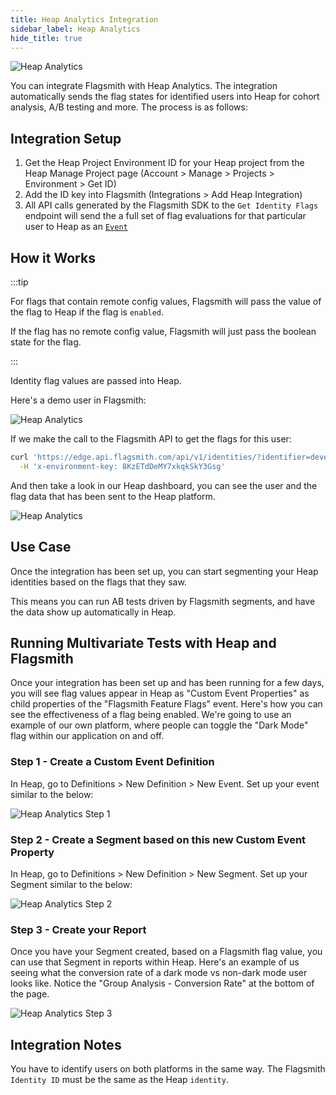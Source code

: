 ```yaml
---
title: Heap Analytics Integration
sidebar_label: Heap Analytics
hide_title: true
---
```


![Heap Analytics](/img/integrations/heap/heap-logo.svg)

You can integrate Flagsmith with Heap Analytics. The integration automatically sends the flag states for identified
users into Heap for cohort analysis, A/B testing and more. The process is as follows:

## Integration Setup

1. Get the Heap Project Environment ID for your Heap project from the Heap Manage Project page (Account > Manage >
   Projects > Environment > Get ID)
2. Add the ID key into Flagsmith (Integrations > Add Heap Integration)
3. All API calls generated by the Flagsmith SDK to the `Get Identity Flags` endpoint will send the a full set of flag
   evaluations for that particular user to Heap as an [`Event`](https://developers.heap.io/reference#track-1)

## How it Works

:::tip

For flags that contain remote config values, Flagsmith will pass the value of the flag to Heap if the flag is `enabled`.

If the flag has no remote config value, Flagsmith will just pass the boolean state for the flag.

:::

Identity flag values are passed into Heap.

Here's a demo user in Flagsmith:

![Heap Analytics](/img/integrations/heap/heap-integration-2.png)

If we make the call to the Flagsmith API to get the flags for this user:

```bash
curl 'https://edge.api.flagsmith.com/api/v1/identities/?identifier=development_user_123456' \
  -H 'x-environment-key: 8KzETdDeMY7xkqkSkY3Gsg'
```

And then take a look in our Heap dashboard, you can see the user and the flag data that has been sent to the Heap
platform.

![Heap Analytics](/img/integrations/heap/heap-integration-1.png)

## Use Case

Once the integration has been set up, you can start segmenting your Heap identities based on the flags that they saw.

This means you can run AB tests driven by Flagsmith segments, and have the data show up automatically in Heap.

## Running Multivariate Tests with Heap and Flagsmith

Once your integration has been set up and has been running for a few days, you will see flag values appear in Heap as
"Custom Event Properties" as child properties of the "Flagsmith Feature Flags" event. Here's how you can see the
effectiveness of a flag being enabled. We're going to use an example of our own platform, where people can toggle the
"Dark Mode" flag within our application on and off.

### Step 1 - Create a Custom Event Definition

In Heap, go to Definitions > New Definition > New Event. Set up your event similar to the below:

![Heap Analytics Step 1](/img/integrations/heap/heap-mv-step-1.png)

### Step 2 - Create a Segment based on this new Custom Event Property

In Heap, go to Definitions > New Definition > New Segment. Set up your Segment similar to the below:

![Heap Analytics Step 2](/img/integrations/heap/heap-mv-step-2.png)

### Step 3 - Create your Report

Once you have your Segment created, based on a Flagsmith flag value, you can use that Segment in reports within Heap.
Here's an example of us seeing what the conversion rate of a dark mode vs non-dark mode user looks like. Notice the
"Group Analysis - Conversion Rate" at the bottom of the page.

![Heap Analytics Step 3](/img/integrations/heap/heap-mv-step-3.png)

## Integration Notes

You have to identify users on both platforms in the same way. The Flagsmith `Identity ID` must be the same as the Heap
`identity`.
